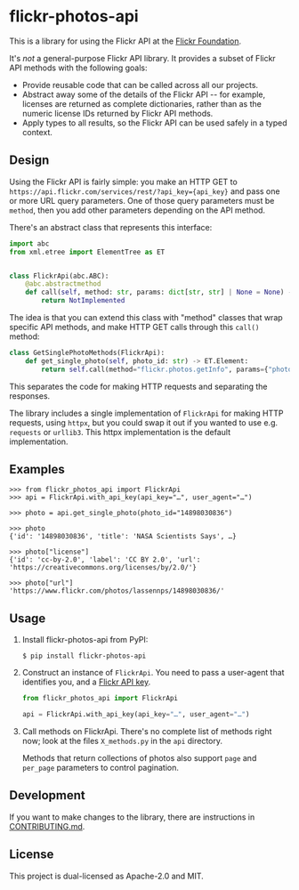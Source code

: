 # flickr-photos-api

This is a library for using the Flickr API at the [Flickr Foundation].

It's *not* a general-purpose Flickr API library.
It provides a subset of Flickr API methods with the following goals:

*   Provide reusable code that can be called across all our projects.
*   Abstract away some of the details of the Flickr API -- for example, licenses are returned as complete dictionaries, rather than as the numeric license IDs returned by Flickr API methods.
*   Apply types to all results, so the Flickr API can be used safely in a typed context.

[Flickr Foundation]: https://www.flickr.org/

## Design

Using the Flickr API is fairly simple: you make an HTTP GET to `https://api.flickr.com/services/rest/?api_key={api_key}` and pass one or more URL query parameters.
One of those query parameters must be `method`, then you add other parameters depending on the API method.

There's an abstract class that represents this interface:

```python
import abc
from xml.etree import ElementTree as ET


class FlickrApi(abc.ABC):
    @abc.abstractmethod
    def call(self, method: str, params: dict[str, str] | None = None) -> ET.Element:
        return NotImplemented
```

The idea is that you can extend this class with "method" classes that wrap specific API methods, and make HTTP GET calls through this `call()` method:

```python
class GetSinglePhotoMethods(FlickrApi):
    def get_single_photo(self, photo_id: str) -> ET.Element:
        return self.call(method="flickr.photos.getInfo", params={"photo_id": photo_id})
```

This separates the code for making HTTP requests and separating the responses.

The library includes a single implementation of `FlickrApi` for making HTTP requests, using `httpx`, but you could swap it out if you wanted to use e.g. `requests` or `urllib3`.
This httpx implementation is the default implementation.

## Examples

```console
>>> from flickr_photos_api import FlickrApi
>>> api = FlickrApi.with_api_key(api_key="…", user_agent="…")

>>> photo = api.get_single_photo(photo_id="14898030836")

>>> photo
{'id': '14898030836', 'title': 'NASA Scientists Says', …}

>>> photo["license"]
{'id': 'cc-by-2.0', 'label': 'CC BY 2.0', 'url': 'https://creativecommons.org/licenses/by/2.0/'}

>>> photo["url"]
'https://www.flickr.com/photos/lassennps/14898030836/'
```

## Usage

1.  Install flickr-photos-api from PyPI:

    ```console
    $ pip install flickr-photos-api
    ```

2.  Construct an instance of `FlickrApi`.
    You need to pass a user-agent that identifies you, and a [Flickr API key][key].

    ```python
    from flickr_photos_api import FlickrApi

    api = FlickrApi.with_api_key(api_key="…", user_agent="…")
    ```

3.  Call methods on FlickrApi.
    There's no complete list of methods right now; look at the files `X_methods.py` in the `api` directory.

    Methods that return collections of photos also support `page` and `per_page` parameters to control pagination.

[key]: https://www.flickr.com/services/api/misc.api_keys.html

## Development

If you want to make changes to the library, there are instructions in [CONTRIBUTING.md](./CONTRIBUTING.md).

## License

This project is dual-licensed as Apache-2.0 and MIT.
